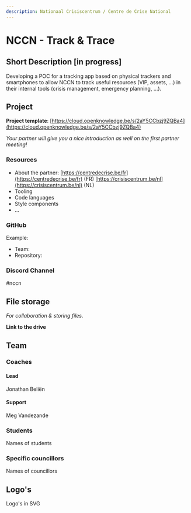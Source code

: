 ```yaml
---
description: Nationaal Crisiscentrum / Centre de Crise National
---
```


# NCCN - Track & Trace

## Short Description \[in progress]

Developing a POC for a tracking app based on physical trackers and smartphones to allow NCCN to track useful resources (VIP, assets, ...) in their internal tools (crisis management, emergency planning, ...).

## Project

**Project template**: [https://cloud.openknowledge.be/s/2aY5CCbzj9ZQBa4](https://cloud.openknowledge.be/s/2aY5CCbzj9ZQBa4)

_Your partner will give you a nice introduction as well on the first partner meeting!_

### Resources

* About the partner: [https://centredecrise.be/fr](https://centredecrise.be/fr) (FR) [https://crisiscentrum.be/nl](https://crisiscentrum.be/nl) (NL)
* Tooling
* Code languages
* Style components
* ...

### GitHub

Example:

* Team:&#x20;
* Repository:&#x20;

### **Discord Channel**

\#nccn

## File storage

_For collaboration & storing files._&#x20;

**Link to the drive**

## Team

### Coaches

#### Lead

Jonathan Beliën

#### Support

Meg Vandezande

### Students

Names of students

### Specific councillors

Names of councillors

## Logo's

Logo's in SVG

